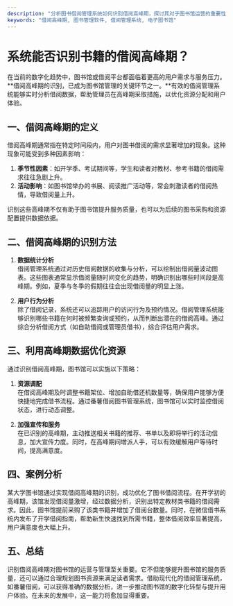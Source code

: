 ```yaml
---
description: "分析图书借阅管理系统如何识别借阅高峰期，探讨其对于图书馆运营的重要性及优化策略。"
keywords: "借阅高峰期, 图书管理软件, 借阅管理系统, 电子图书馆"
---
```

# 系统能否识别书籍的借阅高峰期？

在当前的数字化趋势中，图书馆或借阅平台都面临着更高的用户需求与服务压力。**借阅高峰期的识别，已成为图书馆管理的关键环节之一。**有效的借阅管理系统能够实时分析借阅数据，帮助管理员在高峰期采取措施，以优化资源分配和用户体验。

## 一、借阅高峰期的定义

借阅高峰期通常指在特定时间段内，用户对图书借阅的需求显著增加的现象。这种现象可能受到多种因素影响：

1. **季节性因素**：如开学季、考试期间等，学生和读者对教材、参考书籍的借阅需求往往急剧上升。
2. **活动影响**：如图书馆举办的书展、阅读推广活动等，常会刺激读者的借阅热情，导致借阅量上升。

识别这些高峰期不仅有助于图书馆提升服务质量，也可以为后续的图书采购和资源配置提供数据依据。

## 二、借阅高峰期的识别方法

1. **数据统计分析**  
借阅管理系统通过对历史借阅数据的收集与分析，可以绘制出借阅量波动图表。这些图表通常显示借阅量随时间变化的趋势，明确识别出哪些时间段是高峰期。例如，夏季与冬季的假期往往会出现借阅量的明显上涨。

2. **用户行为分析**  
除了借阅记录，系统还可以追踪用户的访问行为及预约情况。借阅管理系统能够识别哪些书籍在何时被频繁查询或预约，从而判断出潜在的借阅高峰。通过综合分析借阅方式（如自助借阅或管理员借书），综合评估用户需求。

## 三、利用高峰期数据优化资源

通过识别借阅高峰期，图书馆可以实施以下策略：

1. **资源调配**  
在借阅高峰期及时调整书籍架位、增加自助借还机数量等，确保用户能够方便快捷地完成借书流程。通过番薯借阅图书管理系统，图书馆可以实时监控借阅状态，进行动态调整。

2. **加强宣传和服务**  
在已识别的高峰期，主动推送相关书籍的推荐、书单以及即将举行的活动信息，加大宣传力度。同时，在高峰期间增派人手，可以有效缓解用户等待时间，提高满意度。

## 四、案例分析

某大学图书馆通过实现借阅高峰期的识别，成功优化了图书借阅流程。在开学初的高峰期，该馆发现借阅量激增，经过数据分析，识别出特定教材类书籍的借阅需求。因此，图书馆提前采购了该类书籍并增加了借阅台数量。同时，在微信借书系统内发布了开学借阅指南，帮助新生快速找到所需书籍，整体借阅效率显著提高，用户满意度也大幅上升。

## 五、总结

识别借阅高峰期对图书馆的运营与管理至关重要。它不但能够提升图书馆的服务质量，还可以通过合理规划图书资源来满足读者需求。借助现代化的借阅管理系统，如番薯借阅，可以获得准确的数据分析，进一步推动图书馆的数字化转型与提升用户体验。在未来的发展中，这一能力将愈加显得重要。
